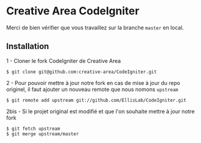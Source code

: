 Creative Area CodeIgniter
=========================

Merci de bien vérifier que vous travaillez sur la branche `master` en local.

Installation
------------

1 - Cloner le fork CodeIgniter de Creative Area
	
	$ git clone git@github.com:creative-area/CodeIgniter.git

2 - Pour pouvoir mettre à jour notre fork en cas de mise à jour du repo originel, il faut ajouter un nouveau remote que nous nomons `upstream`

	$ git remote add upstream git://github.com/EllisLab/CodeIgniter.git

2bis - Si le projet original est modifié et que l'on souhaite mettre à jour notre fork 

	$ git fetch upstream
	$ git merge upstream/master